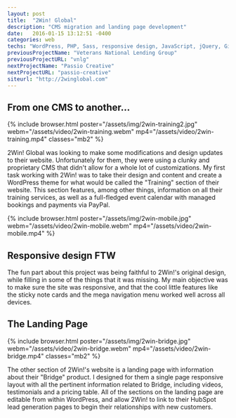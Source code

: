 ```yaml
---
layout: post
title:  "2Win! Global"
description: "CMS migration and landing page development"
date:   2016-01-15 13:12:51 -0400
categories: web
techs: "WordPress, PHP, Sass, responsive design, JavaScript, jQuery, Git"
previousProjectName: "Veterans National Lending Group"
previousProjectURL: "vnlg"
nextProjectName: "Passio Creative"
nextProjectURL: "passio-creative"
siteurl: "http://2winglobal.com"
---
```

<div class="container-thin mx-auto p2">
<h2>From one CMS to another...</h2>
{% include browser.html poster="/assets/img/2win-training2.jpg" webm="/assets/video/2win-training.webm" mp4="/assets/video/2win-training.mp4" classes="mb2" %}
<p>2Win! Global was looking to make some modifications and design updates to their website. Unfortunately for them, they were using a clunky and proprietary CMS that didn't allow for a whole lot of customizations. My first task working with 2Win! was to take their design and content and create a WordPress theme for what would be called the "Training" section of their website. This section features, among other things, information on all their training services, as well as a full-fledged event calendar with managed bookings and payments via PayPal.</p>

</div>

<div class="container mx-auto p2 clearfix">
  <div class="col col-12 sm-col-4">
    {% include browser.html poster="/assets/img/2win-mobile.jpg" webm="/assets/video/2win-mobile.webm" mp4="/assets/video/2win-mobile.mp4" %}
  </div>
  <div class="col col-12 sm-col-8 sm-p4">
    <h2>Responsive design FTW</h2>
    <p>The fun part about this project was being faithful to 2Win!'s original design, while filling in some of the things that it was missing. My main objective was to make sure the site was responsive, and that the cool little features like the sticky note cards and the mega navigation menu worked well across all devices.</p>

    
  </div>
</div>

<div class="container-thin mx-auto p2">
  <h2>The Landing Page</h2>

  {% include browser.html poster="/assets/img/2win-bridge.jpg" webm="/assets/video/2win-bridge.webm" mp4="/assets/video/2win-bridge.mp4" classes="mb2" %}

  <p>The other section of 2Win!'s website is a landing page with information about their "Bridge" product. I designed for them a single page responsive layout with all the pertinent information related to Bridge, including videos, testimonials and a pricing table. All of the sections on the landing page are editable from within WordPress, and allow 2Win! to link to their HubSpot lead generation pages to begin their relationships with new customers.</p>
</div>